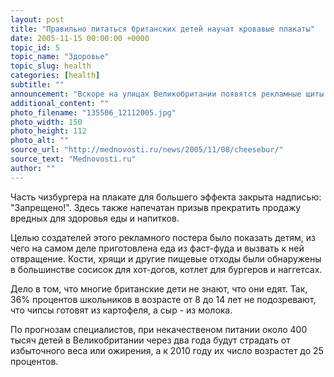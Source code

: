 ```yaml
---
layout: post
title: "Правильно питаться британских детей научат кровавые плакаты"
date: 2005-11-15 00:00:00 +0000
topic_id: 5
topic_name: "Здоровье"
topic_slug: health
categories: [health]
subtitle: ""
announcement: "Вскоре на улицах Великобритании появятся рекламные щиты с изображением огромного чизбургера, начиненного кровавыми костями и хрящами, сообщает BBC News. При помощи такого необычного способа Британский кардиологический фонд (British Heart Foundation) намерен бороться с ожирением среди подростков, причиной которого чаще всего является неправильное питание."
additional_content: ""
photo_filename: "135506_12112005.jpg"
photo_width: 150
photo_height: 112
photo_alt: ""
source_url: "http://mednovosti.ru/news/2005/11/08/cheesebur/"
source_text: "Mednovosti.ru"
author: ""
---
```

Часть чизбургера на плакате для большего эффекта закрыта надписью: "Запрещено!". Здесь также напечатан призыв прекратить продажу вредных для здоровья еды и напитков.

Целью создателей этого рекламного постера было показать детям, из чего на самом деле приготовлена еда из фаст-фуда и вызвать к ней отвращение. Кости, хрящи и другие пищевые отходы были обнаружены в большинстве сосисок для хот-догов, котлет для бургеров и наггетсах.

Дело в том, что многие британские дети не знают, что они едят. Так, 36% процентов школьников в возрасте от 8 до 14 лет не подозревают, что чипсы готовят из картофеля, а сыр - из молока.

По прогнозам специалистов, при некачественом питании около 400 тысяч детей в Великобритании через два года будут страдать от избыточного веса или ожирения, а к 2010 году их число возрастет до 25 процентов.
